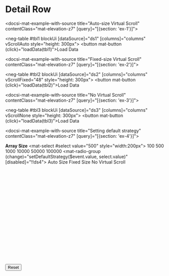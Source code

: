 # Detail Row

<docsi-mat-example-with-source title="Auto-size Virtual Scroll" contentClass="mat-elevation-z7" [query]="[{section: 'ex-1'}]">
  <!--@neg-example:ex-1-->
  <neg-table #tbl1 blockUi [dataSource]="ds1" [columns]="columns" vScrollAuto style="height: 300px"></neg-table>
  <button mat-button (click)="loadData(tbl1)">Load Data</button>
  <!--@neg-example:ex-1-->
</docsi-mat-example-with-source>

<docsi-mat-example-with-source title="Fixed-size Virtual Scroll" contentClass="mat-elevation-z7" [query]="[{section: 'ex-2'}]">
  <!--@neg-example:ex-2-->
<neg-table #tbl2 blockUi [dataSource]="ds2" [columns]="columns" vScrollFixed="48" style="height: 300px"></neg-table>
<button mat-button (click)="loadData(tbl2)">Load Data</button>
  <!--@neg-example:ex-2-->
</docsi-mat-example-with-source>

<docsi-mat-example-with-source title="No Virtual Scroll" contentClass="mat-elevation-z7" [query]="[{section: 'ex-3'}]">
  <!--@neg-example:ex-3-->
  <neg-table #tbl3 blockUi [dataSource]="ds3" [columns]="columns" vScrollNone style="height: 300px"></neg-table>
  <button mat-button (click)="loadData(tbl3)">Load Data</button>
  <!--@neg-example:ex-3-->
</docsi-mat-example-with-source>

<docsi-mat-example-with-source title="Setting default strategy" contentClass="mat-elevation-z7" [query]="[{section: 'ex-4'}]">
  <!--@neg-example:ex-4-->
  <b>Array Size</b>
  <mat-select #select value="500" style="width:200px">
    <mat-option value="100">100</mat-option>
    <mat-option value="500">500</mat-option>
    <mat-option value="1000">1000</mat-option>
    <mat-option value="10000">10000</mat-option>
    <mat-option value="50000">50000</mat-option>
    <mat-option value="100000">100000</mat-option>
  </mat-select>
  <mat-radio-group (change)="setDefaultStrategy($event.value, select.value)" [disabled]="!!ds4">
    <mat-radio-button value="auto">Auto Size</mat-radio-button>
    <mat-radio-button value="fixed">Fixed Size</mat-radio-button>
    <mat-radio-button value="none">No Virtual Scroll</mat-radio-button>
  </mat-radio-group>
  <div class="table-placeholder" style="height: 300px">
    <neg-table #tbl4 *ngIf="ds4" blockUi [dataSource]="ds4" [columns]="columns" style="height: 300px"></neg-table>
  </div>
  <button mat-button (click)="ds4 = undefined" [disabled]="!ds4">Reset</button>
  <!--@neg-example:ex-4-->
</docsi-mat-example-with-source>
